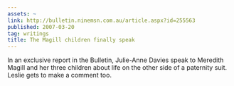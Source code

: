 ```yaml
---
assets: ~
link: http://bulletin.ninemsn.com.au/article.aspx?id=255563
published: 2007-03-20
tag: writings
title: The Magill children finally speak
---
```

In an exclusive report in the Bulletin, Julie-Anne Davies speak to
Meredith Magill and her three children about life on the other side of a
paternity suit. Leslie gets to make a comment too.